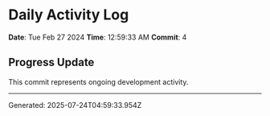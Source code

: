 # Daily Activity Log

**Date**: Tue Feb 27 2024
**Time**: 12:59:33 AM
**Commit**: 4

## Progress Update

This commit represents ongoing development activity.

---
Generated: 2025-07-24T04:59:33.954Z
